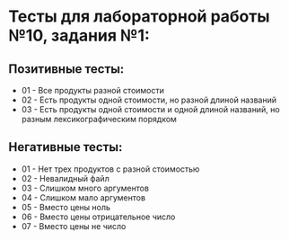 # Тесты для лабораторной работы №10, задания №1:

## Позитивные тесты:
- 01 - Все продукты разной стоимости
- 02 - Есть продукты одной стоимости, но разной длиной названий
- 03 - Есть продукты одной стоимости и одной длиной названий, но разным лексикографическим порядком

## Негативные тесты:
- 01 - Нет трех продуктов с разной стоимостью
- 02 - Невалидный файл
- 03 - Слишком много аргументов
- 04 - Слишком мало аргументов
- 05 - Вместо цены ноль
- 06 - Вместо цены отрицательное число
- 07 - Вместо цены не число
